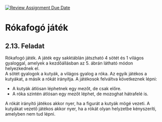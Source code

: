 [![Review Assignment Due Date](https://classroom.github.com/assets/deadline-readme-button-24ddc0f5d75046c5622901739e7c5dd533143b0c8e959d652212380cedb1ea36.svg)](https://classroom.github.com/a/1_hdBt_5)
# Rókafogó játék

## 2.13. Feladat
Rókafogó játék. A játék egy sakktáblán játszható 4 sötét és 1 világos gyaloggal, amelyek a kezdőállásban az 5. ábrán látható módon helyezkednek el.  
A sötét gyalogok a kutyák, a világos gyalog a róka. Az egyik játékos a kutyákat, a másik a rókát irányítja. A játékosok felváltva következnek lépni:
- A kutyák átlósan léphetnek egy mezőt, de csak előre.
- A róka szintén átlósan egy mezőt léphet, de mozoghat hátrafelé is.

A rókát irányító játékos akkor nyer, ha a figurát a kutyák mögé vezeti. A kutyákat vezető játékos akkor nyer, ha a rókát olyan helyzetbe kényszeríti, amelyben nem tud lépni.